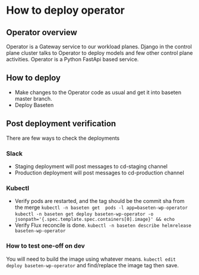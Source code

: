 # How to deploy operator

## Operator overview

Operator is a Gateway service to our workload planes. Django in the control
plane cluster talks to Operator to deploy models and few other control plane
activities. Operator is a Python FastApi based service. 

## How to deploy

- Make changes to the Operator code as usual and get it into baseten master
  branch.
- Deploy Baseten

## Post deployment verification

There are few ways to check the deployments

### Slack
- Staging deployment will post messages to cd-staging channel
- Production deployment will post messages to cd-production  channel

### Kubectl
- Verify pods are restarted,  and the tag should be the commit sha from the merge
  `kubectl -n baseten get  pods -l app=baseten-wp-operator`
  `kubectl -n baseten get deploy baseten-wp-operator -o jsonpath='{.spec.template.spec.containers[0].image}' && echo`
- Verify Flux reconcile is done. 
  `kubectl -n baseten describe helmrelease baseten-wp-operator`

### How to test one-off on dev
You will need to build the image using whatever means.
`kubectl edit deploy baseten-wp-operator` and find/replace the image tag then save.   
